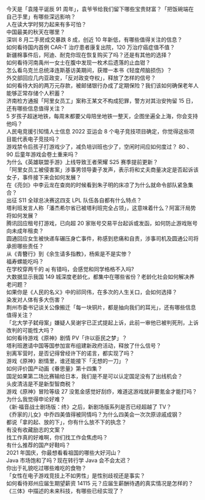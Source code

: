 今天是「袁隆平诞辰 91 周年」，袁爷爷给我们留下哪些宝贵财富？「把饭碗端在自己手里」有哪些深远影响？  
人在读大学时努力起来有多可怕？  
中国最美的秋天在哪里？  
深圳 8 月二手房成交暴跌 8 成，创近 10 年新低，有哪些值得关注的信息？  
如何看待国内首例 CAR-T 治疗患者康复出院，120 万治疗癌症值不值？  
新疆棉事件后，阿迪、耐克你现在恢复购买了吗？还是有其他的选择？  
如何看待河南禹州一女士在腹中发现一枚术后遗落的止血钳？  
怎么看乌克兰总统泽连斯基访美期间，获赠一本书《轻度颅脑损伤》？  
外交部回应几内亚政变，「反对政变夺权」，释放了怎样的信号？  
如何看待大妈的两万元存款，被邮储银行办成了定期保险？我们该如何确保老年人能够正常存储个人积蓄？  
济南检方通报「阿里女员工」案称王某文不构成犯罪，警方对其治安拘留 15 日，还有哪些信息值得关注？  
5 岁孩子超迷地铁，每周末都要父母陪坐地铁一整天，企图坐遍全上海，你会支持他吗？  
人民电竞援引知情人士信息 2022 亚运会 8 个电子竞技项目确定，你觉得这些项目能代表电子竞技吗？  
游戏禁令后孩子打游戏少了，减负培训班也少了，空闲时间应如何度过？ 80 、 90 后童年游戏会卷土重来吗？  
为什么《英雄联盟手游》上线导致王者荣耀 S25 赛季提前更新？  
「阿里女员工被侵害案」涉事男领导妻子发声，表示将和丈夫商量决定是否起诉该女子，事件接下来会如何发展？  
在《亮剑》中李云龙在查岗的时候看到朱子明的床凉了为什么就命令部队紧急集合？  
出征 S11 全球总决赛这四支 LPL 队伍各自都有什么特点？  
塔利班发言人称「潘杰希尔省已被塔利班完全占领」，这意味着什么？阿富汗局势将如何发展？  
腾讯回应租号打游戏，已向超 20 家账号交易平台起诉或发函，如何防止游戏账号向未成年租卖？  
圆通回应女生被快递车碾压身亡事件，称感到悲痛和自责，涉事司机及圆通公司将承担哪些责任？  
从《青簪行》到《余生请多指教》，杨紫是不是实惨？  
福寿螺能吃吗？  
在学校穿两千的 aj 有错吗，会感觉和同学格格不入吗?  
大数据显示我国 149 城深度老龄化，都集中在哪些省份？老龄化社会如何解决养老问题？  
如果你是《人民的名义》中的祁同伟，在多次的人生关口，会如何选择？  
染发对人体有多大伤害？  
荆州市委书记谈关公像搬迁「每一块铜片，都是抽向我们的耳光」，还有哪些信息值得关注？  
「北大学子弑母案」嫌疑人吴谢宇已正式提起上诉，此前一审他已被判死刑，上诉改判的可能性大吗？  
如何看待游戏《原神》剧情 PV「许以臣民之梦」？  
塔利班邀请中国等国参加宣布组建新政府活动，释放了什么信号？  
别离军营时，是否记得曾经许下的诺言，都实现了吗？  
游戏《原神》剧情里，谁还能接下「无想的一刀」？  
如何评价国产动画《眷思量》第十四集？  
国足如果第二场比赛输给日本，我们是不是可以认定国足没有了出线机会？  
头皮清洁是不是新型智商税？  
游戏《原神》冒险等级 27 没氪金感觉好刮痧，难道这游戏就非要氪金才能打吗？  
为什么我觉得申论好难？  
《新·福音战士剧场版：终》之后，新剧场版系列是否已经超越了 TV？  
《乔家的儿女》中乔四美值得被同情吗？为什么四美会一次次原谅戚成钢？  
都说「拿的起、放的下」，你有什么放不下的执念？  
有没有收藏励志的文案？  
找工作真的好难啊，你们找工作会焦虑吗？  
有什么推荐的国产好鞋吗？  
2021 年国庆，你最想看看祖国的哪些大好河山？  
Java 市场饱和了吗？现在转行学 Java 会不会太迟？  
你出于礼貌吃过哪些难吃的食物？  
「女性在电子游戏竞技上不如男性」是性别歧视还是事实？  
如何看待郑州应届生期望薪资 14115 元？应届生薪酬待遇的真实情况是怎样的？  
《三体》中描述的未来科技，有哪些已经实现了？  
